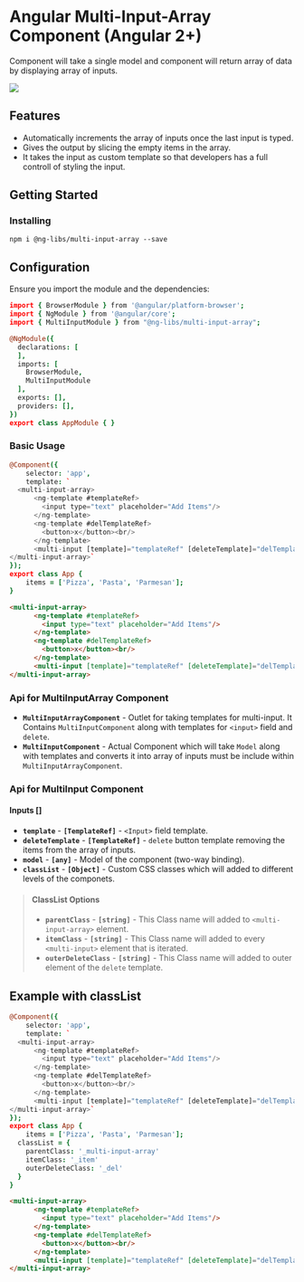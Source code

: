 # Angular Multi-Input-Array Component (Angular 2+)

Component will take a single model and component will return array of data by displaying array of inputs.

[![](https://ucarecdn.com/2f7fc408-01b0-45d0-bbb9-3fa9e3c3e49e/aa.gif)](https://ucarecdn.com/2f7fc408-01b0-45d0-bbb9-3fa9e3c3e49e/aa.gif)


## Features
- Automatically increments the array of inputs once the last input is typed.
- Gives the output by slicing the empty items in the array.
- It takes the input as custom template so that developers has a full controll of styling the input.

## Getting Started

### Installing
```
npm i @ng-libs/multi-input-array --save
```

## Configuration
Ensure you import the module and the dependencies:

```coffeescript
import { BrowserModule } from '@angular/platform-browser';
import { NgModule } from '@angular/core';
import { MultiInputModule } from "@ng-libs/multi-input-array";

@NgModule({
  declarations: [
  ],
  imports: [
    BrowserModule,
    MultiInputModule
  ], 
  exports: [],
  providers: [],
})
export class AppModule { }

```

### Basic Usage
```coffeescript
@Component({
    selector: 'app',
    template: `
  <multi-input-array>
      <ng-template #templateRef>
        <input type="text" placeholder="Add Items"/>  
      </ng-template>
      <ng-template #delTemplateRef>
        <button>x</button><br/>
      </ng-template>
      <multi-input [template]="templateRef" [deleteTemplate]="delTemplateRef" [(model)]="items" ></multi-input>
</multi-input-array>`
});
export class App {
    items = ['Pizza', 'Pasta', 'Parmesan'];
}
```
```html
<multi-input-array>
      <ng-template #templateRef>
        <input type="text" placeholder="Add Items"/>  
      </ng-template>
      <ng-template #delTemplateRef>
        <button>x</button><br/>
      </ng-template>
      <multi-input [template]="templateRef" [deleteTemplate]="delTemplateRef" [(model)]="items"></multi-input>
</multi-input-array>
```


### Api for MultiInputArray Component

-  **`MultiInputArrayComponent`** - Outlet for taking templates for multi-input. It Contains `MultiInputComponent` along with templates for `<input>` field and `delete`.
-  **`MultiInputComponent`** - Actual Component which will take `Model` along with templates and converts it into array of inputs must be include within `MultiInputArrayComponent`.


### Api for MultiInput Component

#### Inputs []
- **`template`** -  **`[TemplateRef]`** - `<Input>` field template.
- **`deleteTemplate`** -  **`[TemplateRef]`** - `delete` button template removing the items from the array of inputs.
- **`model`** -  **`[any]`** - Model of the component (two-way binding).
- **`classList`** -  **`[Object]`**  - Custom CSS classes which will added to different levels of the componets.
>  #### ClassList Options
> - **`parentClass`** -  **`[string]`** - This Class name will added to `<multi-input-array>` element.
> - **`itemClass`** -  **`[string]`** - This Class name will added to every `<multi-input>` element that is iterated.
> - **`outerDeleteClass`** -  **`[string]`** - This Class name will added to outer element of the `delete` template.


## Example with classList

```coffeescript
@Component({
    selector: 'app',
    template: `
  <multi-input-array>
      <ng-template #templateRef>
        <input type="text" placeholder="Add Items"/>  
      </ng-template>
      <ng-template #delTemplateRef>
        <button>x</button><br/>
      </ng-template>
      <multi-input [template]="templateRef" [deleteTemplate]="delTemplateRef" [(model)]="items" [classList]="classList"></multi-input>
</multi-input-array>`
});
export class App {
    items = ['Pizza', 'Pasta', 'Parmesan'];
  classList = {
    parentClass: '_multi-input-array'
    itemClass: '_item'
    outerDeleteClass: '_del'
  }
}
```
```html
<multi-input-array>
      <ng-template #templateRef>
        <input type="text" placeholder="Add Items"/>  
      </ng-template>
      <ng-template #delTemplateRef>
        <button>x</button><br/>
      </ng-template>
      <multi-input [template]="templateRef" [deleteTemplate]="delTemplateRef" [(model)]="items" [classList]="classList"></multi-input>
</multi-input-array>
```


